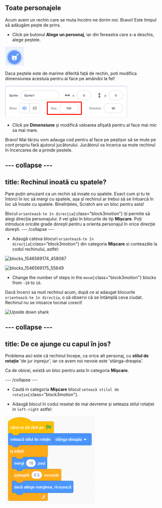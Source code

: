 ## Toate personajele

Acum avem un rechin care se muta încotro ne dorim noi. Bravo! Este timpul să adăugăm pește de prins.

+ Click pe butonul **Alege un personaj**, iar din fereastra care s-a deschis, alege peștele.

![The New sprite button](images/spritesNewFromLibrary.png)

Daca peștele este de marime diferită față de rechin, poti modifica dimensiunea acestuia pentru ai face pe amândoi la fel!

![Sprite size control](images/sprites2.png)

+ Click pe **Dimensiune** și modifică valoarea afișată pentru al face mai mic sa mai mare.

Bravo! Mai târziu vom adauga cod pentru al face pe peștișor sâ se mute pe cont propriu fară ajutorul jucătorului. Jucătorul va încerca sa mute rechinul în încercarea de a prinde pestele.

--- collapse ---
---
title: Rechinul inoată cu spatele?
---

Pare puțin amuzant ca un rechin să inoate cu spatele. Exact cum și tu te întorci în loc să mergi cu spatele, așa șî rechinul ar trebui să se întoarcă în loc să înoate cu spatele. Bineînțeles, Scratch are un bloc pentru asta!

Blocul `orientează-te în direcția`{:class="block3motion"} iți permite să alegi direcția personajului. Il vei găsi în blocurile de tip **Mișcare**. 
Poți introduce oricâte grade dorești pentru a orienta personajul în orice direcție dorești.
--- /collapse ---

+ Adaugă cateva blocuri `orientează-te în direcția`{:class="block3motion"} din categoria **Mișcare** si conteazăle la codul rechinului, astfel: 

![blocks_1546569174_458087](images/blocks_1546569174_458087.png)

![blocks_1546569175_55649](images/blocks_1546569175_55649.png)

+ Change the number of steps in the `move`{:class="block3motion"} blocks from `-10` to `10`.

Dacă încerci sa muti rechinul acum, după ce ai adaugat blocurile `orientează-te în direcția`, o să observi că se întâmplă ceva ciudat. Rechinul nu se intoarce tocmai corect!

![Upside down shark](images/spritesUpsideDown.png)

--- collapse ---
---
title: De ce ajunge cu capul în jos?
---

Problema aici este că rechinul începe, ca orice alt personaj, cu **stilul de rotație** 'de jur inprejur', iar ce avem noi nevoie este 'stânga-dreapta'.

Ca de obicei, există un bloc pentru asta în categoria **Mișcare**. 

--- /collapse ---

+ Caută in categoria **Mișcare** blocul `setează stilul de rotație`{:class="block3motion"}.

+ Adaugă blocul în codul resetat de mai devreme și seteaza stilul rotației in `left-right` astfel: 

![blocks_1546569176_649717](images/blocks_1546569176_649717.png)
